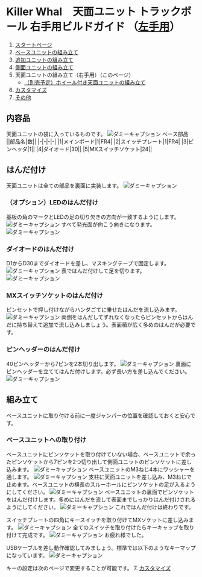 # Killer Whal　天面ユニット トラックボール 右手用ビルドガイド （[左手用](../左手用/側面ユニット_トラックボール.md)）

1. [スタートページ](../README.md)
2. [ベースユニットの組み立て](../右手用/2_ベースユニット.md)
3. [追加ユニットの組み立て](../右手用/3_追加ユニット.md)
4. [側面ユニットの組み立て](../右手用/4_側面ユニット_トラックボール.md)
5. 天面ユニットの組み立て（右手用）（このページ）
   - [（別売予定）ホイール付き天面ユニットの組み立て](../右手用/5_ホイール付き天面ユニット.md)
6. [カスタマイズ](../右手用/6_カスタマイズ.md)
7. [その他](../右手用/7_その他.md)

## 内容品
天面ユニットの袋に入っているものです。
![ダミーキャプション ベース部品](../img/IMG_.jpeg)  
||部品名|数||
|-|-|-|-|
|1|メインボード|1|FR4|
|2|スイッチプレート|1|FR4|
|3|ピンヘッダ|1||
|4|ダイオード|30||
|5|MXスイッチソケット|24||

## はんだ付け
天面ユニットは全ての部品を裏面に実装します。
![ダミーキャプション ](../img/IMG_.jpeg)

### （オプション）LEDのはんだ付け
基板の角のマークとLEDの足の切り欠きの方向が一致するようにします。
![ダミーキャプション ](../img/IMG_.jpeg)
すべて発光面が向こう向きになります。
![ダミーキャプション ](../img/IMG_.jpeg)

### ダイオードのはんだ付け
D1からD30までダイオードを差し、マスキングテープで固定します。
![ダミーキャプション ](../img/IMG_.jpeg)
表ではんだ付けして足を切ります。
![ダミーキャプション ](../img/IMG_.jpeg)
### MXスイッチソケットのはんだ付け
ピンセットで押し付けながらハンダごてに乗せたはんだを流し込みます。
![ダミーキャプション ](../img/IMG_.jpeg)
両側をはんだしてずれなくなったらピンセットからはんだに持ち替えて追加で流し込みしましょう。表面積が広く多めのはんだが必要です。

### ピンヘッダーのはんだ付け
40ピンヘッダーから7ピンを2本切り出します。
![ダミーキャプション ](../img/IMG_.jpeg)
裏面にピンヘッダーを立ててはんだ付けします。必ず長い方を差し込んでください。
![ダミーキャプション ](../img/IMG_.jpeg)

## 組み立て
ベースユニットに取り付ける前に一度ジャンパーの位置を確認しておくと安心です。
### ベースユニットへの取り付け
ベースユニットにピンソケットを取り付けていない場合、ベースユニットで余ったピンソケットから7ピンを2つ切り出して側面ユニットのピンソケットに差し込みます。
![ダミーキャプション ](../img/IMG_.jpeg)
ベースユニットのM3ねじ4本にワッシャーを通します。
![ダミーキャプション ](../img/IMG_.jpeg)
支柱に天面ユニットを差し込み、M3ねじで止めます。ベースユニットの横長のスルーホールにピンソケットの足が入るようにしてください。
![ダミーキャプション ](../img/IMG_.jpeg)
ベースユニットの裏面でピンソケットをはんだ付けします。多めにはんだを流して表面までしっかりはんだ付けされるようにしてください。
![ダミーキャプション ](../img/IMG_.jpeg)
これではんだ付けは終わりです。

スイッチプレートの四角にキースイッチを取り付けてMXソケットに差し込みます。
![ダミーキャプション ](../img/IMG_.jpeg)
全てのスイッチを取り付けたらキーキャップを取り付けて完成です。
![ダミーキャプション ](../img/IMG_.jpeg)
お疲れ様でした。

USBケーブルを差し動作確認してみましょう。標準では以下のようなキーマップになっています。
![ダミーキャプション ](../img/IMG_.jpeg)

キーの設定は次のページで変更することが可能です。
7. [カスタマイズ](../右手用/6_カスタマイズ.md)